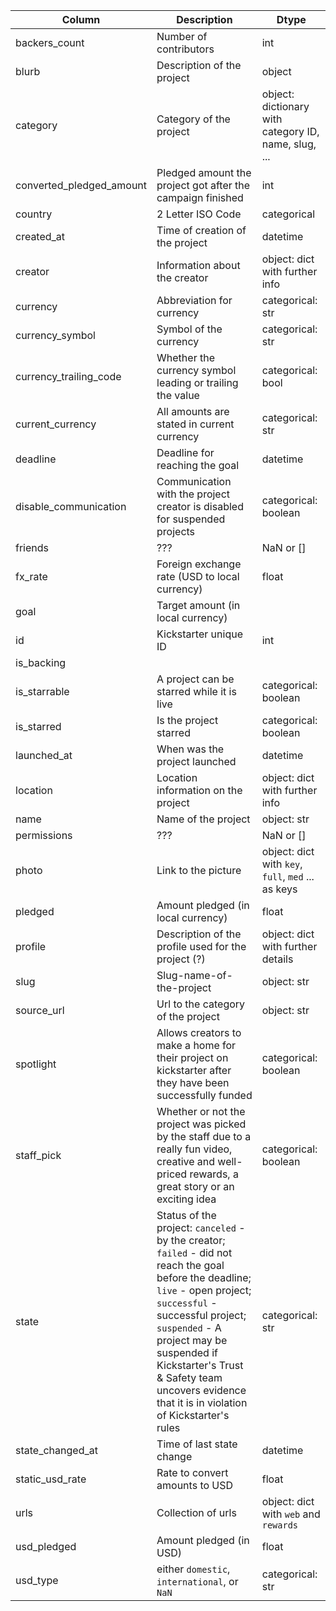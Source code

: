 Column | Description | Dtype
--- | --- | ---
backers_count | Number of contributors | int
blurb | Description of the project | object
category | Category of the project | object: dictionary with category ID, name, slug, ...
converted_pledged_amount | Pledged amount the project got after the campaign finished | int
country | 2 Letter ISO Code | categorical
created_at | Time of creation of the project | datetime
creator | Information about the creator | object: dict with further info
currency | Abbreviation for currency | categorical: str
currency_symbol | Symbol of the currency | categorical: str
currency_trailing_code | Whether the currency symbol leading or trailing the value | categorical: bool
current_currency | All amounts are stated in current currency | categorical: str
deadline | Deadline for reaching the goal | datetime
disable_communication | Communication with the project creator is disabled for suspended projects| categorical: boolean
friends | ??? | NaN or [] 
fx_rate | Foreign exchange rate (USD to local currency) | float
goal | Target amount (in local currency) | 
id | Kickstarter unique ID | int
is_backing ||
is_starrable | A project can be starred while it is live | categorical: boolean
is_starred | Is the project starred | categorical: boolean
launched_at | When was the project launched | datetime
location | Location information on the project | object: dict with further info
name | Name of the project | object: str
permissions | ??? | NaN or []
photo | Link to the picture | object: dict with `key`, `full`, `med` ... as keys
pledged | Amount pledged (in local currency) | float
profile | Description of the profile used for the project (?) | object: dict with further details
slug | Slug-name-of-the-project | object: str
source_url | Url to the category of the project | object: str
spotlight | Allows creators to make a home for their project on kickstarter after they have been successfully funded | categorical: boolean
staff_pick | Whether or not the project was picked by the staff due to a really fun video, creative and well-priced rewards, a great story or an exciting idea | categorical: boolean
state | Status of the project: `canceled` - by the creator; `failed` - did not reach the goal before the deadline; `live` - open project; `successful` - successful project; `suspended` - A project may be suspended if Kickstarter's Trust & Safety team uncovers evidence that it is in violation of Kickstarter's rules | categorical: str
state_changed_at | Time of last state change | datetime
static_usd_rate | Rate to convert amounts to USD | float
urls | Collection of urls | object: dict with `web` and `rewards`
usd_pledged | Amount pledged (in USD) | float
usd_type | either `domestic`, `international`, or `NaN` | categorical: str
